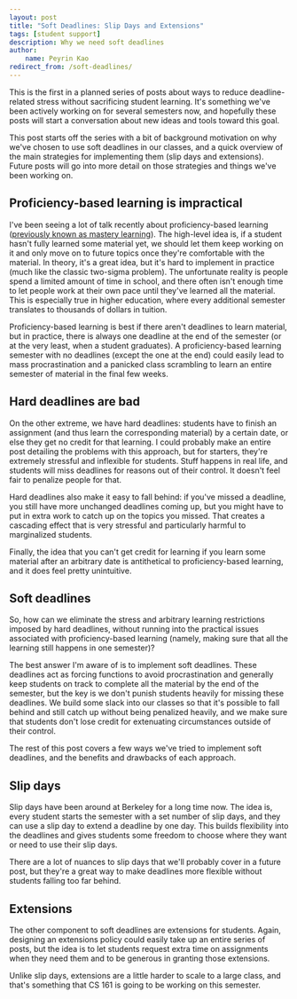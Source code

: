 ```yaml
---
layout: post
title: "Soft Deadlines: Slip Days and Extensions"
tags: [student support]
description: Why we need soft deadlines
author:
    name: Peyrin Kao
redirect_from: /soft-deadlines/
---
```


This is the first in a planned series of posts about ways to reduce deadline-related stress without sacrificing student learning. It's something we've been actively working on for several semesters 
now, and hopefully these posts will start a conversation about new ideas and tools toward this goal.

This post starts off the series with a bit of background motivation on why we've chosen to use soft deadlines in our classes, and a quick overview of the main strategies for implementing them (slip days and extensions). Future posts will go into more detail on those strategies and things we've been working on.


## Proficiency-based learning is impractical

I've been seeing a lot of talk recently about proficiency-based learning ([previously known as mastery learning](https://gradingforgrowth.substack.com/p/a-word-about-words)). The high-level idea is, if a student hasn't fully learned some material yet, we should let them keep working on it and only move on to future topics once they're comfortable with the material. In theory, it's a great idea, but it's hard to implement in practice (much like the classic two-sigma problem). The unfortunate reality is people spend a limited amount of time in school, and there often isn't enough time to let people work at their own pace until they've learned all the material. This is especially true in higher education, where every additional semester translates to thousands of dollars in tuition.

Proficiency-based learning is best if there aren't deadlines to learn material, but in practice, there is always one deadline at the end of the semester (or at the very least, when a student graduates). A proficiency-based learning semester with no deadlines (except the one at the end) could easily lead to mass procrastination and a panicked class scrambling to learn an entire semester of material in the final few weeks.


## Hard deadlines are bad

On the other extreme, we have hard deadlines: students have to finish an assignment (and thus learn the corresponding material) by a certain date, or else they get no credit for that learning. I could probably make an entire post detailing the problems with this approach, but for starters, they're extremely stressful and inflexible for students. Stuff happens in real life, and students will miss deadlines for reasons out of their control. It doesn't feel fair to penalize people for that.

Hard deadlines also make it easy to fall behind: if you've missed a deadline, you still have more unchanged deadlines coming up, but you might have to put in extra work to catch up on the topics you missed. That creates a cascading effect that is very stressful and particularly harmful to marginalized students.

Finally, the idea that you can't get credit for learning if you learn some material after an arbitrary date is antithetical to proficiency-based learning, and it does feel pretty unintuitive. 


## Soft deadlines

So, how can we eliminate the stress and arbitrary learning restrictions imposed by hard deadlines, without running into the practical issues associated with proficiency-based learning (namely, making sure that all the learning still happens in one semester)?

The best answer I'm aware of is to implement soft deadlines. These deadlines act as forcing functions to avoid procrastination and generally keep students on track to complete all the material by the end of the semester, but the key is we don't punish students heavily for missing these deadlines. We build some slack into our classes so that it's possible to fall behind and still catch up without being penalized heavily, and we make sure that students don't lose credit for extenuating circumstances outside of their control.

The rest of this post covers a few ways we've tried to implement soft deadlines, and the benefits and drawbacks of each approach.


## Slip days

Slip days have been around at Berkeley for a long time now. The idea is, every student starts the semester with a set number of slip days, and they can use a slip day to extend a deadline by one day. This builds flexibility into the deadlines and gives students some freedom to choose where they want or need to use their slip days.

There are a lot of nuances to slip days that we'll probably cover in a future post, but they're a great way to make deadlines more flexible without students falling too far behind.


## Extensions

The other component to soft deadlines are extensions for students. Again, designing an extensions policy could easily take up an entire series of posts, but the idea is to let students request extra time on assignments when they need them and to be generous in granting those extensions.

Unlike slip days, extensions are a little harder to scale to a large class, and that's something that CS 161 is going to be working on this semester.
